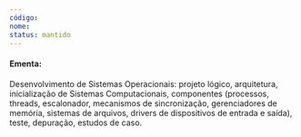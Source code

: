 ```yaml
---
código: 
nome: 
status: mantido
---
```


#### Ementa:
Desenvolvimento de Sistemas Operacionais: projeto lógico, arquitetura, inicialização de Sistemas Computacionais, componentes (processos, threads, escalonador, mecanismos de sincronização, gerenciadores de memória, sistemas de arquivos, drivers de dispositivos de entrada e saída), teste, depuração, estudos de caso.

